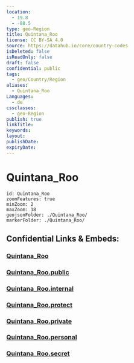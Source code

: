 ```yaml
---
location:
  - 19.8
  - -88.5
type: geo-Region
title: Quintana_Roo
license: CC BY-SA 4.0
source: https://datahub.io/core/country-codes
isDeleted: false
isReadOnly: false
draft: false
confidential: public
tags:
  - geo/Country/Region
aliases:
  - Quintana_Roo
Languages:
  - de
cssclasses:
  - geo-Region
publish: true
linkTitle:
keywords:
layout:
publishDate:
expiryDate:
---
```


# Quintana_Roo

```leaflet
id: Quintana_Roo
zoomFeatures: true 
minZoom: 2 
maxZoom: 18
geojsonFolder: ./Quintana_Roo/
markerFolder: ./Quintana_Roo/
```


## Confidential Links & Embeds: 

### [Quintana_Roo](/_Standards/Earth/Continent/America~Central/Mexico/States~Mexico/Quintana_Roo.md) 

### [Quintana_Roo.public](/_public/Earth/Continent/America~Central/Mexico/States~Mexico/Quintana_Roo.public.md) 

### [Quintana_Roo.internal](/_internal/Earth/Continent/America~Central/Mexico/States~Mexico/Quintana_Roo.internal.md) 

### [Quintana_Roo.protect](/_protect/Earth/Continent/America~Central/Mexico/States~Mexico/Quintana_Roo.protect.md) 

### [Quintana_Roo.private](/_private/Earth/Continent/America~Central/Mexico/States~Mexico/Quintana_Roo.private.md) 

### [Quintana_Roo.personal](/_personal/Earth/Continent/America~Central/Mexico/States~Mexico/Quintana_Roo.personal.md) 

### [Quintana_Roo.secret](/_secret/Earth/Continent/America~Central/Mexico/States~Mexico/Quintana_Roo.secret.md)

